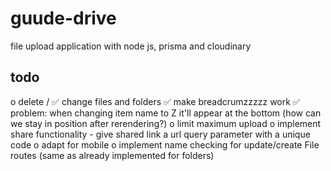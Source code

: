 # guude-drive
file upload application with node js, prisma and cloudinary


## todo

o  delete / 
✅ change files and folders
✅  make breadcrumzzzzz work
✅  problem: when changing item name to Z it'll appear at the bottom (how can we stay in position after rerendering?)
o  limit maximum upload
o  implement share functionality
     - give shared link a url query parameter with a unique code
o  adapt for mobile
o  implement name checking for update/create File routes (same as already implemented for folders)